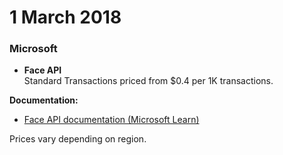 # 1 March 2018

### Microsoft

- **Face API**  
  Standard Transactions priced from $0.4 per 1K transactions.

**Documentation:**  
- [Face API documentation (Microsoft Learn)](https://learn.microsoft.com/en-us/azure/cognitive-services/face/overview)

Prices vary depending on region.